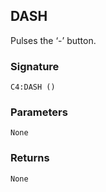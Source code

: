 ## DASH

Pulses the ‘-’ button.


### Signature

`C4:DASH ()`


### Parameters

`None`


### Returns

`None`